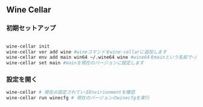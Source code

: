 ## Wine Cellar

### 初期セットアップ

```bash

wine-cellar init
wine-cellar ver add wine #wineコマンドをwine-cellarに追加します
wine-cellar env add main win64 ~/.wine64 wine #wine64をmainという名前で~/.wine64に登録します
wine-cellar set main #mainを現在のバージョンに設定します
```

### 設定を開く

```bash
wine-cellar # 現在の設定されているEnvirionmentを確認
wine-cellar run winecfg # 現在のバージョンのwinecfgを実行
```
